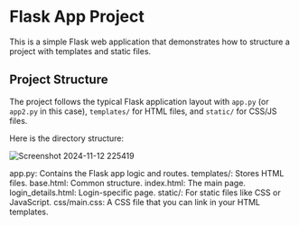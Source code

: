 # Flask App Project


This is a simple Flask web application that demonstrates how to structure a project with templates and static files.

## Project Structure

The project follows the typical Flask application layout with `app.py` (or `app2.py` in this case), `templates/` for HTML files, and `static/` for CSS/JS files.

Here is the directory structure:

![Screenshot 2024-11-12 225419](https://github.com/user-attachments/assets/d1a282a8-f30f-4c89-9ce8-3fb03f567da6)

app.py: Contains the Flask app logic and routes.
templates/: Stores HTML files.
base.html: Common structure.
index.html: The main page.
login_details.html: Login-specific page.
static/: For static files like CSS or JavaScript.
css/main.css: A CSS file that you can link in your HTML templates.


